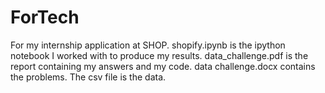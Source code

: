 # ForTech
For my internship application at SHOP.
shopify.ipynb is the ipython notebook I worked with to produce my results.
data_challenge.pdf is the report containing my answers and my code.
data challenge.docx contains the problems.
The csv file is the data.
